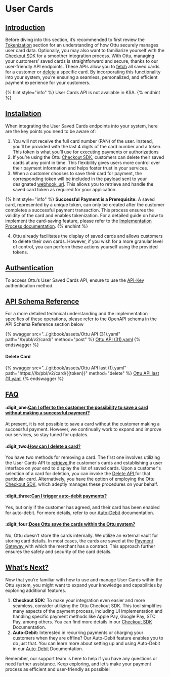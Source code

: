 # User Cards

## [Introduction](user-cards.md#introduction)

Before diving into this section, it’s recommended to first review the [Tokenization](tokenization.md) section for an understanding of how Ottu securely manages user card data. Optionally, you may also want to familiarize yourself with the [Checkout SDK](checkout-sdk/) for a smoother integration process. With Ottu, managing your customers’ saved cards is straightforward and secure, thanks to our user-friendly API endpoints. These APIs allow you to [fetch](user-cards.md#fetch-cards) all saved cards for a customer or [delete](user-cards.md#delete-card) a specific card. By incorporating this functionality into your system, you’re ensuring a seamless, personalized, and efficient payment experience for your customers.

{% hint style="info" %}
User Cards API is not available in KSA.
{% endhint %}

## [Installation](user-cards.md#installation)

When integrating the User Saved Cards endpoints into your system, here are the key points you need to be aware of:

1. You will not receive the full card number (PAN) of the user. Instead, you’ll be provided with the last 4 digits of the card number and a token. This token is what you’ll use for executing payments or authorizations
2. If you’re using the Ottu [Checkout SDK](checkout-sdk/), customers can delete their saved cards at any point in time. This flexibility gives users more control over their payment information and helps foster trust in your services.
3. When a customer chooses to save their card for payment, the corresponding token will be included in the payload sent to your designated [webhook\_url](checkout-api.md#webhook\_url-string-optional). This allows you to retrieve and handle the saved card token as required for your application.

{% hint style="info" %}
**Successful Payment is a Prerequisite:** A saved card, represented by a unique token, can only be created after the customer completes a successful payment transaction. This process ensures the validity of the card and enables tokenization. For a detailed guide on how to implement the card-saving feature, please refer to the [Implementation Process documentation](tokenization.md#implementation).
{% endhint %}

4. Ottu already facilitates the display of saved cards and allows customers to delete their own cards. However, if you wish for a more granular level of control, you can perform these actions yourself using the provided tokens.

## [**Authentication**](user-cards.md#authentication)

To access Ottu’s User Saved Cards API, ensure to use the [API-Key](authentication.md#private-key-api-key) authentication method.

## [API Schema Reference](user-cards.md#api-schema-reference)

For a more detailed technical understanding and the implementation specifics of these operations, please refer to the OpenAPI schema in the API Schema Reference section below

{% swagger src="../.gitbook/assets/Ottu API (31).yaml" path="/b/pbl/v2/card/" method="post" %}
[Ottu API (31).yaml](<../.gitbook/assets/Ottu API (31).yaml>)
{% endswagger %}

#### Delete Card

{% swagger src="../.gitbook/assets/Ottu API last (1).yaml" path="https://<ottu-url>/b/pbl/v2/card/{{token}}" method="delete" %}
[Ottu API last (1).yaml](<../.gitbook/assets/Ottu API last (1).yaml>)
{% endswagger %}

## [FAQ](user-cards.md#faq)

#### :digit\_one:[Can I offer to the customer the possibility to save a card without making a successful payment?](user-cards.md#can-i-offer-to-the-customer-the-possibility-to-save-a-card-without-making-a-successful-payment)

At present, it is not possible to save a card without the customer making a successful payment. However, we continually work to expand and improve our services, so stay tuned for updates.

#### :digit\_two:[How can I delete a card?](user-cards.md#how-can-i-delete-a-card)

You have two methods for removing a card. The first one involves utilizing the User Cards API to [retrieve ](user-cards.md#fetch-cards)the customer's cards and establishing a user interface on your end to display the list of saved cards. Upon a customer's selection of a card for deletion, you can invoke the [Delete API ](user-cards.md#delete-card)for that particular card. Alternatively, you have the option of employing the Ottu [Checkout SDK](checkout-sdk/), which adeptly manages these procedures on your behalf.

#### :digit\_three:[Can I trigger auto-debit payments?](user-cards.md#can-i-trigger-auto-debit-payments)

Yes, but only if the customer has agreed, and their card has been enabled for auto-debit. For more details, refer to our [Auto-Debit](auto-debit.md) documentation.

#### :digit\_four:[Does Ottu save the cards within the Ottu system?](user-cards.md#does-ottu-save-the-cards-within-the-ottu-system)

No, Ottu doesn’t store the cards internally. We utilize an external vault for storing card details. In most cases, the cards are saved at the [Payment Gateway ](../user-guide/payment-gateway.md)with which the merchant has a contract. This approach further ensures the safety and security of the card details.

## [What’s Next?](user-cards.md#whats-next)

Now that you’re familiar with how to use and manage User Cards within the Ottu system, you might want to expand your knowledge and capabilities by exploring additional features.

1. **Checkout SDK:** To make your integration even easier and more seamless, consider utilizing the Ottu Checkout SDK. This tool simplifies many aspects of the payment process, including UI implementation and handling specific payment methods like Apple Pay, Google Pay, STC Pay, among others. You can find more details in our [Checkout SDK](checkout-sdk/) Documentation.
2. **Auto-Debit:** Interested in recurring payments or charging your customers when they are offline? Our Auto-Debit feature enables you to do just that. You can learn more about setting up and using Auto-Debit in our [Auto-Debit](auto-debit.md) Documentation.

Remember, our support team is here to help if you have any questions or need further assistance. Keep exploring, and let’s make your payment process as efficient and user-friendly as possible!
